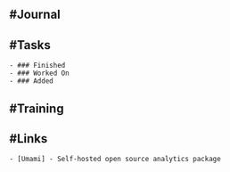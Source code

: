 ## #Journal
## #Tasks
	- ### Finished
	- ### Worked On
	- ### Added
## #Training
## #Links
	- [Umami] - Self-hosted open source analytics package